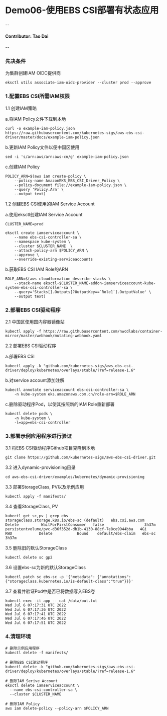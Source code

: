 # Demo06-使用EBS CSI部署有状态应用
--
#### Contributor: Tao Dai
--

### 先决条件
为集群创建IAM OIDC提供商

```
eksctl utils associate-iam-oidc-provider --cluster prod --approve
```
### 1.配置EBS CSI所需IAM权限


1.1 创建IAM策略

a.将IAM Policy文件下载到本地

```
curl -o example-iam-policy.json https://raw.githubusercontent.com/kubernetes-sigs/aws-ebs-csi-driver/master/docs/example-iam-policy.json
```
b.更新IAM Policy文件以便中国区使用

```
sed -i 's/arn:aws/arn:aws-cn/g' example-iam-policy.json

```
c.创建IAM Policy

```
POLICY_ARN=$(aws iam create-policy \
    --policy-name AmazonEKS_EBS_CSI_Driver_Policy \
    --policy-document file://example-iam-policy.json \
    --query 'Policy.Arn' \
    --output text)
```

1.2 创建EBS CSI使用的IAM Service Account

a.使用eksctl创建IAM Service Account

```
CLUSTER_NAME=prod

eksctl create iamserviceaccount \
    --name ebs-csi-controller-sa \
    --namespace kube-system \
    --cluster $CLUSTER_NAME  \
    --attach-policy-arn $POLICY_ARN \
    --approve \
    --override-existing-serviceaccounts
```
b.获取EBS CSI IAM Role的ARN

```
ROLE_ARN=$(aws cloudformation describe-stacks \
    --stack-name eksctl-$CLUSTER_NAME-addon-iamserviceaccount-kube-system-ebs-csi-controller-sa \
    --query='Stacks[].Outputs[?OutputKey==`Role1`].OutputValue' \
    --output text)
```
### 2.部署EBS CSI驱动程序

2.1 中国区使用国内容器镜像站

```
kubectl apply -f https://raw.githubusercontent.com/nwcdlabs/container-mirror/master/webhook/mutating-webhook.yaml
```
2.2 部署EBS CSI驱动程序

a.部署EBS CSI

```
kubectl apply -k "github.com/kubernetes-sigs/aws-ebs-csi-driver/deploy/kubernetes/overlays/stable/?ref=release-1.6"
```
b.对service account添加注解

```
kubectl annotate serviceaccount ebs-csi-controller-sa \
    -n kube-system eks.amazonaws.com.cn/role-arn=$ROLE_ARN
```

c.删除驱动程序Pod，以使其按照新的IAM Role重新部署

```
kubectl delete pods \
    -n kube-system \
    -l=app=ebs-csi-controller
```

### 3.部署示例应用程序进行验证

3.1 将EBS CSI驱动程序Github项目克隆到本地

```
git clone https://github.com/kubernetes-sigs/aws-ebs-csi-driver.git
```

3.2 进入dynamic-provisioning目录

```
cd aws-ebs-csi-driver/examples/kubernetes/dynamic-provisioning
```

3.3 部署StorageClass, PV以及示例应用

```
kubectl apply -f manifests/
```

3.4 查看StorageClass, PV

```
kubectl get sc,pv | grep ebs
storageclass.storage.k8s.io/ebs-sc (default)   ebs.csi.aws.com   Delete          WaitForFirstConsumer   false                  3h37m
persistentvolume/pvc-d36f352d-db1b-4130-88cf-7e8ce9944bba   4Gi        RWO            Delete           Bound    default/ebs-claim   ebs-sc                  3h37m
```

3.5 删除旧的默认StorageClass

```
kubectl delete sc gp2
```

3.6 设置ebs-sc为新的默认StorageClass

```
kubectl patch sc ebs-sc -p '{"metadata": {"annotations":{"storageclass.kubernetes.io/is-default-class":"true"}}}'
```

3.7 查看并验证Pod中是否已将数据写入EBS卷

```
kubectl exec -it app -- cat /data/out.txt
Wed Jul 6 07:17:31 UTC 2022
Wed Jul 6 07:17:36 UTC 2022
Wed Jul 6 07:17:41 UTC 2022
Wed Jul 6 07:17:46 UTC 2022
Wed Jul 6 07:17:51 UTC 2022
```
### 4.清理环境

```
# 删除示例应用程序
kubectl delete -f manifests/

# 删除EBS CSI驱动程序
kubectl delete -k "github.com/kubernetes-sigs/aws-ebs-csi-driver/deploy/kubernetes/overlays/stable/?ref=release-1.6"

# 删除IAM Serive Account
eksctl delete iamserviceaccount \
  --name ebs-csi-controller-sa \
  --cluster $CLUSTER_NAME

# 删除IAM Policy
aws iam delete-policy --policy-arn $POLICY_ARN
```


